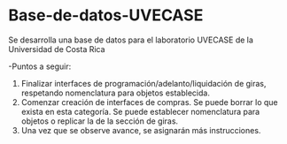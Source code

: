 # Base-de-datos-UVECASE
Se desarrolla una base de datos para el laboratorio UVECASE de la Universidad de Costa Rica

-Puntos a seguir:
1. Finalizar interfaces de programación/adelanto/liquidación de giras, respetando nomenclatura para objetos establecida.
2. Comenzar creación de interfaces de compras. Se puede borrar lo que exista en esta categoría. Se puede establecer nomenclatura para objetos o replicar la de la sección de giras.
3. Una vez que se observe avance, se asignarán más instrucciones.
